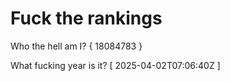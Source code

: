 # Fuck the rankings

Who the hell am I?
{ 18084783 }

What fucking year is it?
[ 2025-04-02T07:06:40Z ]
